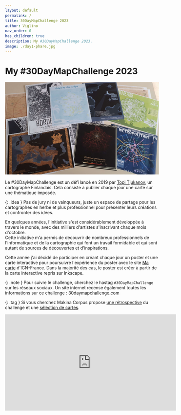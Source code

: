 ```yaml
---
layout: default
permalink: /
title: 30DayMapChallenge 2023
author: Viglino
nav_order: 0
has_children: true
description: My #30DayMapChallenge 2023.
image: ./day1-phare.jpg
---
```

# My #30DayMapChallenge 2023
![](./assets/banner.jpg)

Le #30DayMapChallenge est un défi lancé en 2019 par [Topi Tjukanov](https://tjukanov.org/), un cartographe Finlandais. Cela consiste à publier chaque jour une carte sur une thématique imposée.

{: .idea }
Pas de jury ni de vainqueurs, juste un espace de partage pour les cartographes en herbe et plus professionnel pour présenter leurs créations et confronter des idées.

En quelques années, l'initiative s'est considérablement développée à travers le monde, avec des milliers d'artistes s'inscrivant chaque mois d'octobre.    
Cette initiative m'a permis de découvrir de nombreux professionnels de l'informatique et de la cartographie qui font un travail formidable et qui sont autant de sources de découvertes et d'inspirations.

Cette année j'ai décidé de participer en créant chaque jour un poster et une carte interactive pour poursuivre l'expérience du poster avec le site [Ma carte](https://macarte.ign.fr/) d'IGN-France. Dans la majorité des cas, le poster est créer à partir de la carte interactive repris sur Inkscape.

{: .note }
Pour suivre le challenge, cherchez le hastag `#30DayMapChallenge` sur les réseaux sociaux.
Un site internet recense également toutes les informations sur ce challenge : [30daymapchallenge.com](https://30daymapchallenge.com/)

{: .tag }
Si vous cherchez Makina Corpus propose [une rétrospective](https://makina-corpus.com/sig-cartographie/retour-30daymapchallenge-2023) du challenge et une [sélection de cartes](https://github.com/makinacorpus/30DayMapChallenge/tree/main/30DayMapChallenge2023).

<iframe width="560" height="315" src="https://www.youtube.com/embed/FzLneuWw5I0?si=VrB2MCD_x8_H6S97" title="YouTube video player" frameborder="0" allow="accelerometer; autoplay; clipboard-write; encrypted-media; gyroscope; picture-in-picture; web-share" referrerpolicy="strict-origin-when-cross-origin" allowfullscreen style="margin: auto"></iframe>
